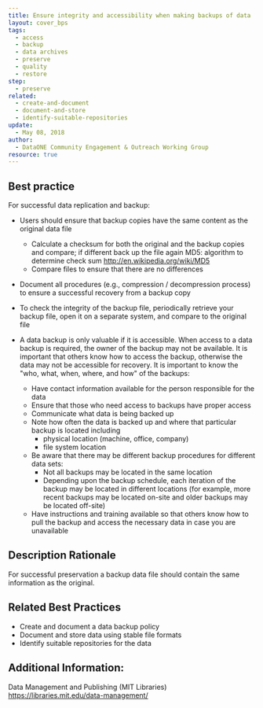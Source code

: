 ```yaml
---
title: Ensure integrity and accessibility when making backups of data
layout: cover_bps
tags:
  - access
  - backup
  - data archives
  - preserve
  - quality
  - restore
step:
  - preserve
related:
  - create-and-document
  - document-and-store
  - identify-suitable-repositories
update:
  - May 08, 2018
author:
  - DataONE Community Engagement & Outreach Working Group
resource: true
---
```


## Best practice

For successful data replication and backup:

- Users should ensure that backup copies have the same content as the original data file
  - Calculate a checksum for both the original and the backup copies and compare; if different back up the file again MD5: algorithm to determine check sum http://en.wikipedia.org/wiki/MD5
  - Compare files to ensure that there are no differences

- Document all procedures (e.g., compression / decompression process) to ensure a successful recovery from a backup copy

- To check the integrity of the backup file, periodically retrieve your backup file, open it on a separate system, and compare to the original file

- A data backup is only valuable if it is accessible. When access to a data backup is required, the owner of the backup may not be available. It is important that others know how to access the backup, otherwise the data may not be accessible for recovery. It is important to know the "who, what, when, where, and how" of the backups:
  - Have contact information available for the person responsible for the data
  - Ensure that those who need access to backups have proper access
  - Communicate what data is being backed up
  - Note how often the data is backed up and where that particular backup is located including
    - physical location (machine, office, company)
    - file system location
  - Be aware that there may be different backup procedures for different data sets:
    - Not all backups may be located in the same location
    - Depending upon the backup schedule, each iteration of the backup may be located in different locations (for example, more recent backups may be located on-site and older backups may be located off-site)
  - Have instructions and training available so that others know how to pull the backup and access the necessary data in case you are unavailable


## Description Rationale

For successful preservation a backup data file should contain the same information as the original.

## Related Best Practices

- Create and document a data backup policy
- Document and store data using stable file formats
- Identify suitable repositories for the data

## Additional Information:

Data Management and Publishing (MIT Libraries) https://libraries.mit.edu/data-management/
